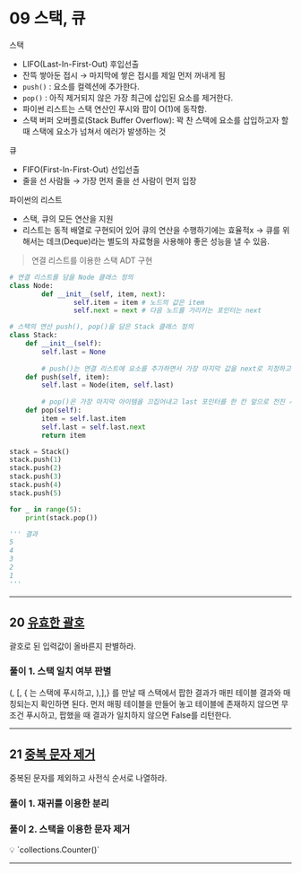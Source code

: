 # 09 스택, 큐
스택

- LIFO(Last-In-First-Out) 후입선출
- 잔뜩 쌓아둔 접시 → 마지막에 쌓은 접시를 제일 먼저 꺼내게 됨
- `push()` : 요소를 컬렉션에 추가한다.
- `pop()` : 아직 제거되지 않은 가장 최근에 삽입된 요소를 제거한다.
- 파이썬 리스트는 스택 연산인 푸시와 팝이 O(1)에 동작함.
- 스택 버퍼 오버플로(Stack Buffer Overflow): 꽉 찬 스택에 요소를 삽입하고자 할 때 스택에 요소가 넘쳐서 에러가 발생하는 것

큐

- FIFO(First-In-First-Out) 선입선출
- 줄을 선 사람들 → 가장 먼저 줄을 선 사람이 먼저 입장

파이썬의 리스트

- 스택, 큐의 모든 연산을 지원
- 리스트는 동적 배열로 구현되어 있어 큐의 연산을 수행하기에는 효율적x → 큐를 위해서는 데크(Deque)라는 별도의 자료형을 사용해야 좋은 성능을 낼 수 있음.

> 연결 리스트를 이용한 스택 ADT 구현
> 

```python
# 연결 리스트를 담을 Node 클래스 정의
class Node:
		def __init__(self, item, next):
				self.item = item # 노드의 값은 item
				self.next = next # 다음 노드를 가리키는 포인터는 next

# 스택의 연산 push(), pop()을 담은 Stack 클래스 정의
class Stack:
    def __init__(self):
        self.last = None
    
		# push()는 연결 리스트에 요소를 추가하면서 가장 마지막 값을 next로 지정하고, 포인터인 last는 가장 마지막으로 이동시킨다.
    def push(self, item):
        self.last = Node(item, self.last)
    
		# pop()은 가장 마지막 아이템을 끄집어내고 last 포인터를 한 칸 앞으로 전진 시킨다. 즉 이전에 추가된 값을 가리키게 한다.
    def pop(self):
        item = self.last.item
        self.last = self.last.next
        return item

stack = Stack()
stack.push(1)
stack.push(2)
stack.push(3)
stack.push(4)
stack.push(5)

for _ in range(5):
    print(stack.pop())

''' 결과
5
4
3
2
1
'''
```

---

## 20 [유효한 괄호](https://leetcode.com/problems/valid-parentheses/)

괄호로 된 입력값이 올바른지 판별하라.

### 풀이 1. 스택 일치 여부 판별

(, [, { 는 스택에 푸시하고, ),],} 를 만날 때 스택에서 팝한 결과가 매핀 테이블 결과와 매칭되는지 확인하면 된다. 먼저 매핑 테이블을 만들어 놓고 테이블에 존재하지 않으면 무조건 푸시하고, 팝했을 때 결과가 일치하지 않으면 False를 리턴한다.

---

## 21 [중복 문자 제거](https://leetcode.com/problems/remove-duplicate-letters/)

중복된 문자를 제외하고 사전식 순서로 나열하라.

### 풀이 1. 재귀를 이용한 분리

### 풀이 2. 스택을 이용한 문자 제거

<aside>
💡 `collections.Counter()`

</aside>

---
